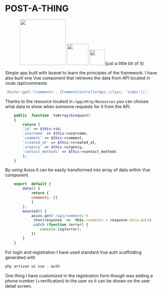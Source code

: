 
# POST-A-THING 

<p align="center"> <a href="https://laravel.com"><img width="150" src="https://raw.githubusercontent.com/laravel/art/master/logo-lockup/5%20SVG/2%20CMYK/1%20Full%20Color/laravel-logolockup-cmyk-red.svg"></a> <a href="https://sass-lang.com/"><img width="70" src="https://upload.wikimedia.org/wikipedia/commons/9/96/Sass_Logo_Color.svg"></a> <a href="https://vuejs.org/"><img width="50" src="https://upload.wikimedia.org/wikipedia/commons/9/95/Vue.js_Logo_2.svg"></a>(just a little bit of it) <p>

 
Simple app built with laravel to learn the principles of the framework. I have also built one Vue component that retrieves the data from API located in route /api/comments
```php
`Route::get('/comments', [CommentControllerApi::class, 'index']);` 
```
Thanks to the resource located in `/app/Http/Resources` you can choose what data to show when someone requests for it from the API.
```php
    public  function  toArray($request)
    {
	    return [
	    'id' => $this->id,
	    'username' => $this->username,
	    'comment' => $this->comment,
	    'created_at' => $this->created_at,
	    'urgency' => $this->urgency,
	    'contact_methods' => $this->contact_methods
	    ];
    }
```
By using Axios it can be easily transformed into array of data within Vue component.
```javascript
	export  default {
		data() {
			return {
			comments: []
			}
		},
		mounted() {
			axios.get('/api/comments')
			.then(response  =>  this.comments = response.data.data)
			.catch (function (error) {
				console.log(error);
			})
		}
	}
```
For login and registration I have used standard Vue auth scaffolding generated with
```php
php artisan ui vue --auth
```
One thing I have customized in the registration form though was adding a phone number (+verification) to the user so it can be shown on the user detail screen.